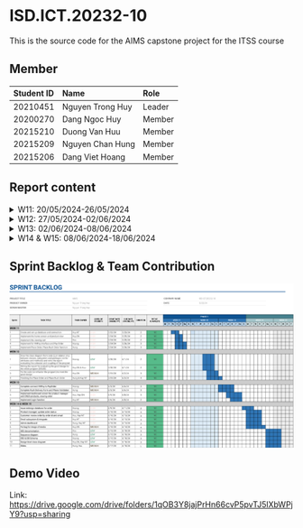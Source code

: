 # ISD.ICT.20232-10

This is the source code for the AIMS capstone project for the ITSS course

## Member 
| Student ID  | Name               | Role    |
|:------------|:-------------------|:--------|
| 20210451    | Nguyen Trong Huy   | Leader  |
| 20200270    | Dang Ngoc Huy      | Member  |
| 20215210    | Duong Van Huu      | Member  |
| 20215209    | Nguyen Chan Hung   | Member  |
| 20215206    | Dang Viet Hoang    | Member  |

## Report content 

<details>
  <summary>W11: 20/05/2024-26/05/2024 </summary>
<br>
<details>
<summary>Nguyen Trong Huy</summary>
<br>

- Assigned tasks:
    - Create and Refractor source code
    - Add database configs
    - Add entity classes

- Implementation details:
    - Pull Request(s):[#1](https://github.com/NTHuyne/ISD.ICT.20232.10/pull/1)
    - Specific implementation details:
        - Implement entities classes for Place Order use cases
        - Implement and set up the configs for MySQL database

</details>

<details>
<summary>Duong Van Huu</summary>
<br>

- Assigned tasks:
    - Implement View Cart use case

- Implementation details:
    - Pull Request(s): [#4](https://github.com/NTHuyne/ISD.ICT.20232.10/pull/4) 
    - Specific implementation details:
        - Implement controller, fxml view and handler for View Cart use case

</details>

<details>
<summary>Dang Ngoc Huy</summary>
<br>

- Assigned tasks:
    - Implement Home Screen and add to cart 

- Implementation details:
    - Pull Request(s): [#4](https://github.com/NTHuyne/ISD.ICT.20232.10/pull/4)
    - Specific implementation details:
        - Implement controller, fxml view and handler for Home Screen and Add To Cart, Search and Filter Media use cases.

</details>

<details>
<summary>Dang Viet Hoang</summary>
<br>

- Assigned tasks:
    - Implement VNPay Subsystem

- Implementation details:
    - Pull Request(s): [#2](https://github.com/NTHuyne/ISD.ICT.20232.10/pull/2)
    - Specific implementation details:
        - Implement subsystem interface: IPayment, IClient interface
        - Implement subsystem for VNPay
        - Implement test case for VNPay

</details>

</details>

<details>
  <summary>W12: 27/05/2024-02/06/2024 </summary>
<br>
<details>
<summary>Nguyen Trong Huy</summary>
<br>

- Assigned tasks:
    - Redesign the interface for shipping, invoice, cart.
    - Fix bugs in home screen

- Implementation details:
    - Pull Request(s):[#10](https://github.com/NTHuyne/ISD.ICT.20232.10/pull/10)
    - Specific implementation details:
        - Using SceneBuilder redesign shipping.fxml, invoice.fxml, rush_delivery_invoice.fxml.

</details>

<details>
<summary>Duong Van Huu</summary>
<br>

- Assigned tasks:
    - Writng report about Design Concepts

- Implementation details:
    - Writing report on Design Concepts

</details>

<details>
<summary>Dang Ngoc Huy</summary>
<br>

- Assigned tasks:
    - Writing report on SOLID principles

- Implementation details:
    - Writing report on SOLID principles

</details>

<details>
<summary>Dang Viet Hoang</summary>
<br>

- Assigned tasks:
    - Writing Design documents and report on design concepts

- Implementation details:
    - Writing documents

</details>

<details>
<summary>Nguyen Chan Hung</summary>
<br>

- Assigned tasks:
    - Implement shipping delivery, place order, place rush order.

- Implementation details:
    - Pull Request(s):[#10](https://github.com/NTHuyne/ISD.ICT.20232.10/pull/10)

</details>

</details>

<details>
  <summary>W13: 02/06/2024-08/06/2024 </summary>
<br>
<details>
<summary>Nguyen Trong Huy</summary>
<br>

- Assigned tasks:
    - Implement Login function

</details>

<details>
<summary>Duong Van Huu</summary>
<br>

- Assigned tasks:
    - Implement dashboard screen for product manager and CRUD products, viewing order

</details>

<details>
<summary>Dang Ngoc Huy</summary>
<br>

- Assigned tasks:
    - Implement dashboard screen for product manager and CRUD products, viewing order

</details>

<details>
<summary>Dang Viet Hoang</summary>
<br>

- Assigned tasks:
    - Complete connect VNPay to PayOrder

</details>

<details>
<summary>Nguyen Chan Hung</summary>
<br>

- Assigned tasks:
    - Complete Rush Delivery Form and Phone Validation

</details>

</details>

<details>
  <summary>W14 & W15: 08/06/2024-18/06/2024 </summary>
<br>
<details>
<summary>Nguyen Trong Huy</summary>
<br>

- Assigned tasks:
    - Email subsystem & integrate
    - Design-level class diagram
    - Control all documentations
    - Fix bugs
    - View Order Screen
    - Customer: review order by order id and email
    - Admin dashboard

</details>

<details>
<summary>Duong Van Huu</summary>
<br>

- Assigned tasks:
    - Customer: review order by order id and email
    - SRS documentation
    - Slides

</details>

<details>
<summary>Dang Ngoc Huy</summary>
<br>

- Assigned tasks:
    - Design-level class diagram
    - Fix bug for image of media 

</details>

<details>
<summary>Dang Viet Hoang</summary>
<br>

- Assigned tasks:
    - ERD & DB Schema
    - Issue redesign database for order
    - Product manager: update order status

</details>

<details>
<summary>Nguyen Chan Hung</summary>
<br>

- Assigned tasks:
    - Admin dashboard
    - Sequence diagram & Architecture design
    - Slides

</details>

</details>

## Sprint Backlog & Team Contribution 
![alt text][def]

[def]: ./Sprint%20Backlog%20&%20Team%20Contribution/Sprint%20Backlog%20&%20Team%20Contribution.png


## Demo Video

Link: https://drive.google.com/drive/folders/1qOB3Y8jajPrHn66cvP5pvTJ5lXbWPjY9?usp=sharing